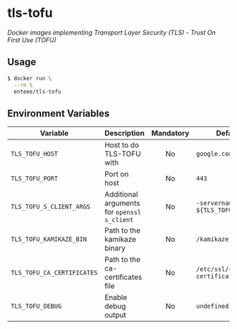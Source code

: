 # tls-tofu
_Docker images implementing Transport Layer Security (TLS) -  Trust On First Use (TOFU)_

## Usage

```sh
$ docker run \
  --rm \
  enteee/tls-tofu
```

## Environment Variables

| Variable | Description | Mandatory | Default |
| -------- | ----------- | :-------: | ------- |
| `TLS_TOFU_HOST` | Host to do TLS-TOFU with | No | `google.com` |
| `TLS_TOFU_PORT` | Port on host | No | `443` |
| `TLS_TOFU_S_CLIENT_ARGS` | Additional arguments for `openssl s_client` | No | `-servername ${TLS_TOFU_HOST}` |
| `TLS_TOFU_KAMIKAZE_BIN` | Path to the kamikaze binary | No | `/kamikaze` |
| `TLS_TOFU_CA_CERTIFICATES` | Path to the ca-certificates file | No | `/etc/ssl/certs/ca-certificates.crt` |
| `TLS_TOFU_DEBUG` | Enable debug output | No | `undefined` |
